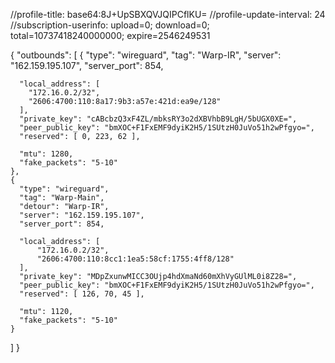 //profile-title: base64:8J+UpSBXQVJQIPCflKU=
//profile-update-interval: 24
//subscription-userinfo: upload=0; download=0; total=10737418240000000; expire=2546249531

{
  "outbounds": 
  [
    {
      "type": "wireguard",
      "tag": "Warp-IR",
      "server": "162.159.195.107",
      "server_port": 854,

      "local_address": [
        "172.16.0.2/32",
        "2606:4700:110:8a17:9b3:a57e:421d:ea9e/128"
      ],
      "private_key": "cABcbzQ3xF4ZL/mbksRY3o2dXBVhbB9LgH/5bUGX0XE=",
      "peer_public_key": "bmXOC+F1FxEMF9dyiK2H5/1SUtzH0JuVo51h2wPfgyo=",
      "reserved": [ 0, 223, 62 ],

      "mtu": 1280,
      "fake_packets": "5-10"
    },
    {
      "type": "wireguard",
      "tag": "Warp-Main",
      "detour": "Warp-IR",
      "server": "162.159.195.107",
      "server_port": 854,
      
      "local_address": [
          "172.16.0.2/32",
          "2606:4700:110:8cc1:1ea5:58cf:1755:4ff8/128"
      ],
      "private_key": "MDpZxunwMICC3OUjp4hdXmaNd60mXhVyGUlML0i8Z28=",
      "peer_public_key": "bmXOC+F1FxEMF9dyiK2H5/1SUtzH0JuVo51h2wPfgyo=",
      "reserved": [ 126, 70, 45 ],  

      "mtu": 1120,
      "fake_packets": "5-10"
    }
  ]
}
